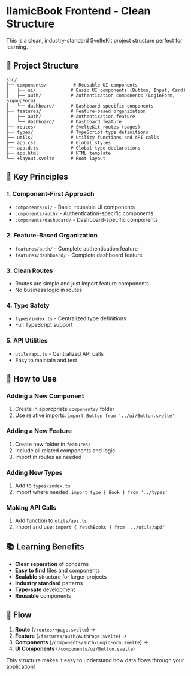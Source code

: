 # IlamicBook Frontend - Clean Structure

This is a clean, industry-standard SvelteKit project structure perfect for learning.

## 📁 Project Structure

```
src/
├── components/          # Reusable UI components
│   ├── ui/             # Basic UI components (Button, Input, Card)
│   ├── auth/           # Authentication components (LoginForm, SignupForm)
│   └── dashboard/      # Dashboard-specific components
├── features/           # Feature-based organization
│   ├── auth/           # Authentication feature
│   └── dashboard/      # Dashboard feature
├── routes/             # SvelteKit routes (pages)
├── types/              # TypeScript type definitions
├── utils/              # Utility functions and API calls
├── app.css             # Global styles
├── app.d.ts            # Global type declarations
├── app.html            # HTML template
└── +layout.svelte      # Root layout
```

## 🎯 Key Principles

### 1. **Component-First Approach**
- `components/ui/` - Basic, reusable UI components
- `components/auth/` - Authentication-specific components
- `components/dashboard/` - Dashboard-specific components

### 2. **Feature-Based Organization**
- `features/auth/` - Complete authentication feature
- `features/dashboard/` - Complete dashboard feature

### 3. **Clean Routes**
- Routes are simple and just import feature components
- No business logic in routes

### 4. **Type Safety**
- `types/index.ts` - Centralized type definitions
- Full TypeScript support

### 5. **API Utilities**
- `utils/api.ts` - Centralized API calls
- Easy to maintain and test

## 🚀 How to Use

### Adding a New Component
1. Create in appropriate `components/` folder
2. Use relative imports: `import Button from '../ui/Button.svelte'`

### Adding a New Feature
1. Create new folder in `features/`
2. Include all related components and logic
3. Import in routes as needed

### Adding New Types
1. Add to `types/index.ts`
2. Import where needed: `import type { Book } from '../types'`

### Making API Calls
1. Add function to `utils/api.ts`
2. Import and use: `import { fetchBooks } from '../utils/api'`

## 📚 Learning Benefits

- **Clear separation** of concerns
- **Easy to find** files and components
- **Scalable** structure for larger projects
- **Industry standard** patterns
- **Type-safe** development
- **Reusable** components

## 🔄 Flow

1. **Route** (`/routes/+page.svelte`) → 
2. **Feature** (`/features/auth/AuthPage.svelte`) → 
3. **Components** (`/components/auth/LoginForm.svelte`) → 
4. **UI Components** (`/components/ui/Button.svelte`)

This structure makes it easy to understand how data flows through your application! 